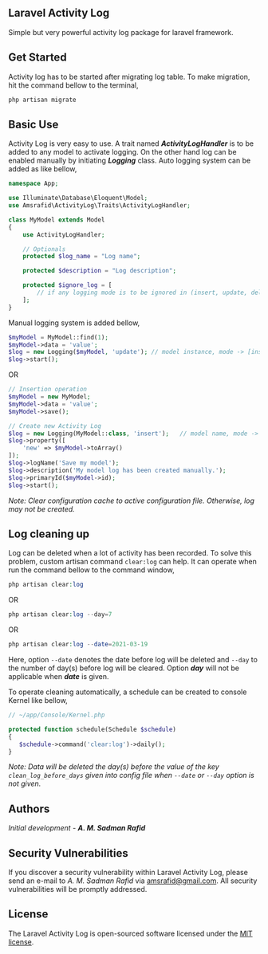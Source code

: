 ## Laravel Activity Log

Simple but very powerful activity log package for laravel framework.

## Get Started

Activity log has to be started after migrating log table. To make migration, hit the command bellow to the terminal,

~~~php
php artisan migrate
~~~

## Basic Use

Activity Log is very easy to use. A trait named **_ActivityLogHandler_** is to be added to any model to activate logging. On the other hand log can be enabled manually by initiating **_Logging_** class. Auto logging system can be added as like bellow,

~~~php
namespace App;

use Illuminate\Database\Eloquent\Model;
use Amsrafid\ActivityLog\Traits\ActivityLogHandler;

class MyModel extends Model
{
    use ActivityLogHandler;

    // Optionals
    protected $log_name = "Log name";

    protected $description = "Log description";

    protected $ignore_log = [
        // if any logging mode is to be ignored in (insert, update, delete)
    ];
}
~~~

Manual logging system is added bellow,

~~~php
$myModel = MyModel::find(1);
$myModel->data = 'value';
$log = new Logging($myModel, 'update'); // model instance, mode -> [insert, update, delete]
$log->start();
~~~
OR
~~~php
// Insertion operation
$myModel = new MyModel;
$myModel->data = 'value';
$myModel->save();

// Create new Activity Log
$log = new Logging(MyModel::class, 'insert');   // model name, mode -> [insert, update, delete]
$log->property([
    'new' => $myModel->toArray()
]);
$log->logName('Save my model');
$log->description('My model log has been created manually.');
$log->primaryId($myModel->id);
$log->start();
~~~

_Note: Clear configuration cache to active configuration file. Otherwise, log may not be created._

## Log cleaning up

Log can be deleted when a lot of activity has been recorded. To solve this problem, custom artisan command `clear:log` can help. It can operate when run the command bellow to the command window,

~~~php
php artisan clear:log
~~~
OR
~~~php
php artisan clear:log --day=7
~~~
OR
~~~php
php artisan clear:log --date=2021-03-19
~~~

Here, option `--date` denotes the date before log will be deleted and `--day` to the number of day(s) before log will be cleared. Option _**day**_ will not be applicable when _**date**_ is given.

To operate cleaning automatically, a schedule can be created to console Kernel like bellow,

~~~php
// ~/app/Console/Kernel.php

protected function schedule(Schedule $schedule)
{
   $schedule->command('clear:log')->daily();
}
~~~

*Note: Data will be deleted the day(s) before the value of the key `clean_log_before_days` given into config file when `--date` or `--day` option is not given.*

## Authors

_Initial development_ - **_A. M. Sadman Rafid_**

## Security Vulnerabilities

If you discover a security vulnerability within Laravel Activity Log, please send an e-mail to _A. M. Sadman Rafid_ via [amsrafid@gmail.com](mailto:amsrafid@gmail.com). All security vulnerabilities will be promptly addressed.

## License

The Laravel Activity Log is open-sourced software licensed under the [MIT license](https://opensource.org/licenses/MIT).
